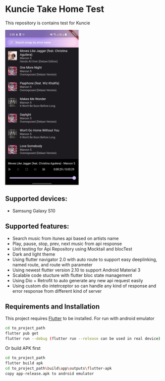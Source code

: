 # Kuncie Take Home Test
This repository is contains test for Kuncie

<img src="https://raw.githubusercontent.com/dariuspo/kuncie_test/main/assets/images/Dark.jpg" height="500">

## Supported devices:
- Samsung Galaxy S10

## Supported features:
- Search music from itunes api based on artists name
- Play, pause, stop, prev, next music from api response
- Unit testing for Api Repository using Mocktail and blocTest
- Dark and light theme
- Using flutter navigator 2.0 with auto route to support easy deeplinking, named route, and route with parameter
- Using newest flutter version 2.10 to support Android Material 3
- Scalable code stucture with flutter bloc state management
- Using Dio + Retrofit to auto generate any new api request easily
- Using custom dio intetrceptor so can handle any kind of response and error response from different kind of server

## Requirements and Installation

This project requires [Flutter](https://docs.flutter.dev/get-started/install) to be installed.
For run with android emulator

```sh
cd to_project_path
flutter pub get
flutter run --debug (flutter run --release can be used in real device)
```

Or build APK first
```sh
cd to_project_path
flutter build apk
cd to_project_path\build\app\outputs\flutter-apk
copy app-release.apk to android emulator
```

